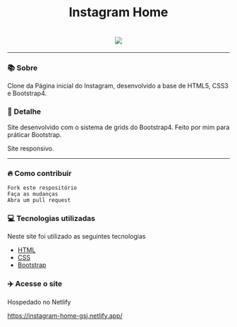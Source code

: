<h1 align=center>Instagram Home</h1>

<h1 align=center><img src="https://media.discordapp.net/attachments/739631830990454785/785248748787859476/instagram-print-home.PNG?width=548&height=427"></h1>
<hr>

### 📚 Sobre

Clone da Página inicial do Instagram, desenvolvido a base de HTML5, CSS3 e Bootstrap4.

### 🎨 Detalhe

Site desenvolvido com o sistema de grids do Bootstrap4.
Feito por mim para práticar Bootstrap.

Site responsivo.

<hr>

### 🔥 Como contribuir

```
Fork este respositório
Faça as mudanças
Abra um pull request
```

### 💻 Tecnologias utilizadas

Neste site foi utilizado as seguintes tecnologias

- [HTML](https://www.w3schools.com/html/)
- [CSS](https://www.w3schools.com/css/)
- [Bootstrap](https://getbootstrap.com/)

### :airplane: Acesse o site

Hospedado no Netlify

https://instagram-home-gsj.netlify.app/
